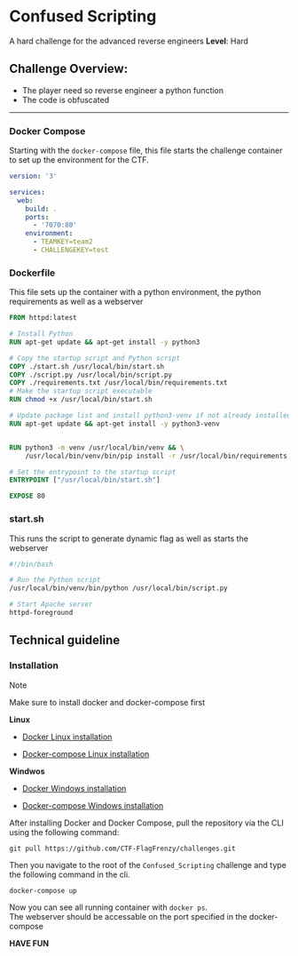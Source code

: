 # Confused Scripting

A hard challenge for the advanced reverse engineers
**Level**: Hard

## Challenge Overview:

  - The player need so reverse engineer a python function
  - The code is obfuscated


---

### Docker Compose

Starting with the `docker-compose` file, this file starts the challenge container to set up the environment for the CTF.


```yml
version: '3'

services:
  web:
    build: .
    ports:
      - '7070:80'
    environment:
      - TEAMKEY=team2
      - CHALLENGEKEY=test
```


### Dockerfile

This file sets up the container with a python environment, the python requirements as well as a webserver

```Dockerfile
FROM httpd:latest

# Install Python
RUN apt-get update && apt-get install -y python3

# Copy the startup script and Python script
COPY ./start.sh /usr/local/bin/start.sh
COPY ./script.py /usr/local/bin/script.py
COPY ./requirements.txt /usr/local/bin/requirements.txt
# Make the startup script executable
RUN chmod +x /usr/local/bin/start.sh

# Update package list and install python3-venv if not already installed
RUN apt-get update && apt-get install -y python3-venv


RUN python3 -m venv /usr/local/bin/venv && \
    /usr/local/bin/venv/bin/pip install -r /usr/local/bin/requirements.txt

# Set the entrypoint to the startup script
ENTRYPOINT ["/usr/local/bin/start.sh"]

EXPOSE 80
```

### start.sh

This runs the script to generate dynamic flag as well as starts the webserver

```sh
#!/bin/bash

# Run the Python script
/usr/local/bin/venv/bin/python /usr/local/bin/script.py

# Start Apache server
httpd-foreground
```



## Technical guideline

### Installation

> [!NOTE]
> Make sure to install docker and docker-compose first

**Linux**

- [Docker Linux installation](https://docs.docker.com/engine/install/ubuntu/)

- [Docker-compose Linux installation](https://docs.docker.com/compose/install/linux/)

**Windwos**

- [Docker Windows installation](https://docs.docker.com/desktop/setup/install/windows-install/)

- [Docker-compose Windows installation](https://docs.docker.com/compose/install/)

After installing Docker and Docker Compose, pull the repository via the CLI using the following command:

```
git pull https://github.com/CTF-FlagFrenzy/challenges.git
```

Then you navigate to the root of the `Confused_Scripting` challenge and type the following command in the cli.

```
docker-compose up
```

Now you can see all running container with `docker ps`.  
The webserver should be accessable on the port specified in the docker-compose

**HAVE FUN**



